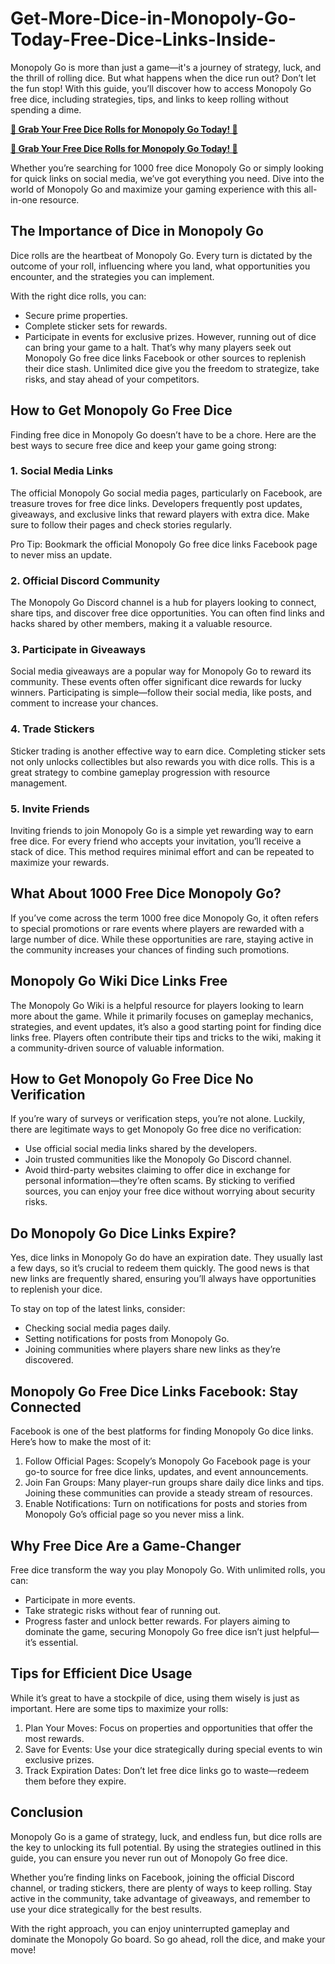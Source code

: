 # Get-More-Dice-in-Monopoly-Go-Today-Free-Dice-Links-Inside-
Monopoly Go is more than just a game—it's a journey of strategy, luck, and the thrill of rolling dice. But what happens when the dice run out? Don’t let the fun stop! With this guide, you’ll discover how to access Monopoly Go free dice, including strategies, tips, and links to keep rolling without spending a dime.

**[🏅 Grab Your Free Dice Rolls for Monopoly Go Today! 🏅](https://givxo.com/monopoly-go-dice-generator/)**

**[🏅 Grab Your Free Dice Rolls for Monopoly Go Today! 🏅](https://givxo.com/monopoly-go-dice-generator/)**

Whether you’re searching for 1000 free dice Monopoly Go or simply looking for quick links on social media, we’ve got everything you need. Dive into the world of Monopoly Go and maximize your gaming experience with this all-in-one resource.

## The Importance of Dice in Monopoly Go
Dice rolls are the heartbeat of Monopoly Go. Every turn is dictated by the outcome of your roll, influencing where you land, what opportunities you encounter, and the strategies you can implement.

With the right dice rolls, you can:

- Secure prime properties.
- Complete sticker sets for rewards.
- Participate in events for exclusive prizes.
However, running out of dice can bring your game to a halt. That’s why many players seek out Monopoly Go free dice links Facebook or other sources to replenish their dice stash. Unlimited dice give you the freedom to strategize, take risks, and stay ahead of your competitors.

## How to Get Monopoly Go Free Dice
Finding free dice in Monopoly Go doesn’t have to be a chore. Here are the best ways to secure free dice and keep your game going strong:

### 1. Social Media Links
The official Monopoly Go social media pages, particularly on Facebook, are treasure troves for free dice links. Developers frequently post updates, giveaways, and exclusive links that reward players with extra dice. Make sure to follow their pages and check stories regularly.

Pro Tip: Bookmark the official Monopoly Go free dice links Facebook page to never miss an update.
### 2. Official Discord Community
The Monopoly Go Discord channel is a hub for players looking to connect, share tips, and discover free dice opportunities. You can often find links and hacks shared by other members, making it a valuable resource.

### 3. Participate in Giveaways
Social media giveaways are a popular way for Monopoly Go to reward its community. These events often offer significant dice rewards for lucky winners. Participating is simple—follow their social media, like posts, and comment to increase your chances.

### 4. Trade Stickers
Sticker trading is another effective way to earn dice. Completing sticker sets not only unlocks collectibles but also rewards you with dice rolls. This is a great strategy to combine gameplay progression with resource management.

### 5. Invite Friends
Inviting friends to join Monopoly Go is a simple yet rewarding way to earn free dice. For every friend who accepts your invitation, you’ll receive a stack of dice. This method requires minimal effort and can be repeated to maximize your rewards.

## What About 1000 Free Dice Monopoly Go?
If you’ve come across the term 1000 free dice Monopoly Go, it often refers to special promotions or rare events where players are rewarded with a large number of dice. While these opportunities are rare, staying active in the community increases your chances of finding such promotions.

## Monopoly Go Wiki Dice Links Free
The Monopoly Go Wiki is a helpful resource for players looking to learn more about the game. While it primarily focuses on gameplay mechanics, strategies, and event updates, it’s also a good starting point for finding dice links free. Players often contribute their tips and tricks to the wiki, making it a community-driven source of valuable information.

## How to Get Monopoly Go Free Dice No Verification
If you’re wary of surveys or verification steps, you’re not alone. Luckily, there are legitimate ways to get Monopoly Go free dice no verification:

- Use official social media links shared by the developers.
- Join trusted communities like the Monopoly Go Discord channel.
- Avoid third-party websites claiming to offer dice in exchange for personal information—they’re often scams.
By sticking to verified sources, you can enjoy your free dice without worrying about security risks.

## Do Monopoly Go Dice Links Expire?
Yes, dice links in Monopoly Go do have an expiration date. They usually last a few days, so it’s crucial to redeem them quickly. The good news is that new links are frequently shared, ensuring you’ll always have opportunities to replenish your dice.

To stay on top of the latest links, consider:

- Checking social media pages daily.
- Setting notifications for posts from Monopoly Go.
- Joining communities where players share new links as they’re discovered.

## Monopoly Go Free Dice Links Facebook: Stay Connected
Facebook is one of the best platforms for finding Monopoly Go dice links. Here’s how to make the most of it:

1. Follow Official Pages: Scopely’s Monopoly Go Facebook page is your go-to source for free dice links, updates, and event announcements.
2. Join Fan Groups: Many player-run groups share daily dice links and tips. Joining these communities can provide a steady stream of resources.
3. Enable Notifications: Turn on notifications for posts and stories from Monopoly Go’s official page so you never miss a link.

## Why Free Dice Are a Game-Changer
Free dice transform the way you play Monopoly Go. With unlimited rolls, you can:

- Participate in more events.
- Take strategic risks without fear of running out.
- Progress faster and unlock better rewards.
For players aiming to dominate the game, securing Monopoly Go free dice isn’t just helpful—it’s essential.

## Tips for Efficient Dice Usage
While it’s great to have a stockpile of dice, using them wisely is just as important. Here are some tips to maximize your rolls:

1. Plan Your Moves: Focus on properties and opportunities that offer the most rewards.
2. Save for Events: Use your dice strategically during special events to win exclusive prizes.
3. Track Expiration Dates: Don’t let free dice links go to waste—redeem them before they expire.

## Conclusion
Monopoly Go is a game of strategy, luck, and endless fun, but dice rolls are the key to unlocking its full potential. By using the strategies outlined in this guide, you can ensure you never run out of Monopoly Go free dice.

Whether you’re finding links on Facebook, joining the official Discord channel, or trading stickers, there are plenty of ways to keep rolling. Stay active in the community, take advantage of giveaways, and remember to use your dice strategically for the best results.

With the right approach, you can enjoy uninterrupted gameplay and dominate the Monopoly Go board. So go ahead, roll the dice, and make your move!
